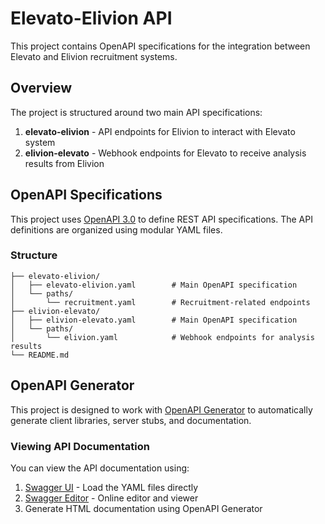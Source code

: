 # Elevato-Elivion API

This project contains OpenAPI specifications for the integration between Elevato and Elivion recruitment systems.

## Overview

The project is structured around two main API specifications:

1. **elevato-elivion** - API endpoints for Elivion to interact with Elevato system
2. **elivion-elevato** - Webhook endpoints for Elevato to receive analysis results from Elivion

## OpenAPI Specifications

This project uses [OpenAPI 3.0](https://swagger.io/specification/) to define REST API specifications. The API definitions are organized using modular YAML files.

### Structure

```
├── elevato-elivion/
│   ├── elevato-elivion.yaml        # Main OpenAPI specification
│   └── paths/
│       └── recruitment.yaml        # Recruitment-related endpoints
├── elivion-elevato/
│   ├── elivion-elevato.yaml        # Main OpenAPI specification  
│   └── paths/
│       └── elivion.yaml            # Webhook endpoints for analysis results
└── README.md
```

## OpenAPI Generator

This project is designed to work with [OpenAPI Generator](https://openapi-generator.tech/) to automatically generate client libraries, server stubs, and documentation.

### Viewing API Documentation

You can view the API documentation using:
1. [Swagger UI](https://swagger.io/tools/swagger-ui/) - Load the YAML files directly
2. [Swagger Editor](https://editor.swagger.io/) - Online editor and viewer
3. Generate HTML documentation using OpenAPI Generator
